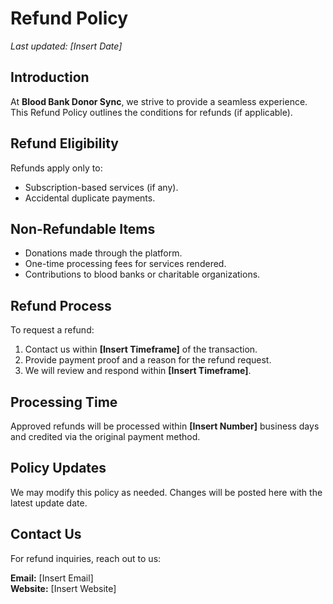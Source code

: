 # <b>Refund Policy</b>

_Last updated: [Insert Date]_

## Introduction

At **Blood Bank Donor Sync**, we strive to provide a seamless experience. This Refund Policy outlines the conditions for refunds (if applicable).

## Refund Eligibility

Refunds apply only to:
- Subscription-based services (if any).
- Accidental duplicate payments.

## Non-Refundable Items

- Donations made through the platform.
- One-time processing fees for services rendered.
- Contributions to blood banks or charitable organizations.

## Refund Process

To request a refund:
1. Contact us within **[Insert Timeframe]** of the transaction.
2. Provide payment proof and a reason for the refund request.
3. We will review and respond within **[Insert Timeframe]**.

## Processing Time

Approved refunds will be processed within **[Insert Number]** business days and credited via the original payment method.

## Policy Updates

We may modify this policy as needed. Changes will be posted here with the latest update date.

## Contact Us

For refund inquiries, reach out to us:

**Email:** [Insert Email]  
**Website:** [Insert Website]  
